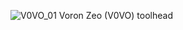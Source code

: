 ![V0VO_01](https://user-images.githubusercontent.com/70104136/133227257-4bf15653-fa27-45ea-96cf-e8e1cf7f94f3.jpg)
Voron Zeo (V0VO) toolhead 

